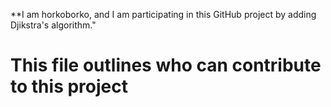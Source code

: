 


**I am horkoborko, and I am participating in this GitHub project by adding Djikstra's algorithm."

# This file outlines who can contribute to this project

